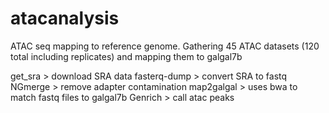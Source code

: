 # atacanalysis
ATAC seq mapping to reference genome. Gathering 45 ATAC datasets (120 total including replicates) and mapping them to galgal7b

get_sra > download SRA data
fasterq-dump > convert SRA to fastq
NGmerge > remove adapter contamination
map2galgal > uses bwa to match fastq files to galgal7b
Genrich > call atac peaks

